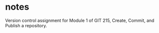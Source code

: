 # notes
Version control assignment for Module 1 of GIT 215, Create, Commit, and Publish a repository.
